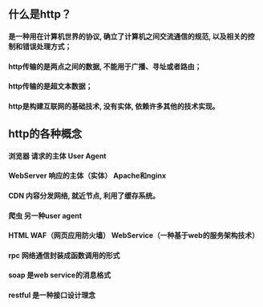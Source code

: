 ## 什么是http？
#### 是一种用在计算机世界的协议, 确立了计算机之间交流通信的规范, 以及相关的控制和错误处理方式；
#### http传输的是两点之间的数据, 不能用于广播、寻址或者路由；
#### http传输的是超文本数据；
#### http是构建互联网的基础技术, 没有实体, 依赖许多其他的技术实现。

## http的各种概念
#### 浏览器 请求的主体 User Agent
#### WebServer 响应的主体（实体） Apache和nginx
#### CDN 内容分发网络, 就近节点, 利用了缓存系统。
#### 爬虫 另一种user agent
#### HTML WAF（网页应用防火墙） WebService（一种基于web的服务架构技术）
#### rpc  网络通信封装成函数调用的形式
#### soap 是web service的消息格式
#### restful 是一种接口设计理念